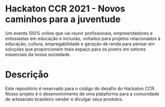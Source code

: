 # Hackaton CCR 2021 - Novos caminhos para a juventude

Um evento 100% online que vai reunir profissionais, empreendedores e entusiastas em educação e inclusão, voltados para projetos relacionados à educação, cultura, empregabilidade e geração de renda para pensar em soluções que proporcionem mais espaço para os jovens em setores essenciais da nossa sociedade.

# Descriçåo

Este repositório é reservado para o código do desafio do Hackaton CCR. Nosso projeto é o desenvolvimento de uma plataforma para a comunidade de artesanato brasileiro vender e divulgar seus produtos.